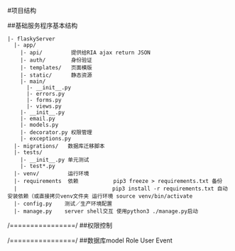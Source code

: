 #项目结构



##基础服务程序基本结构  
```
|- flaskyServer
  |- app/
    |- api/         提供给RIA ajax return JSON
    |- auth/        身份验证
    |- templates/   页面模版
    |- static/      静态资源
    |- main/
      |- __init__.py
      |- errors.py
      |- forms.py
      |- views.py
    |- __init__.py
    |- email.py
    |- models.py
    |- decorator.py 权限管理
    |- exceptions.py
  |- migrations/   数据库迁移脚本
  |- tests/
    |- __init__.py 单元测试
    |- test*.py
  |- venv/         运行环境
  |- requirements  依赖           pip3 freeze > requirements.txt 备份   
  |                              pip3 install -r requirements.txt 自动安装依赖（或直接拷贝venv文件夹 运行环境 source venv/bin/activate
  |- config.py    测试／生产环境配置   
  |- manage.py    server shell交互 使用python3 ./manage.py启动
```

\/================\/
##权限控制


\/================\/
##数据库model
Role        User        Event
